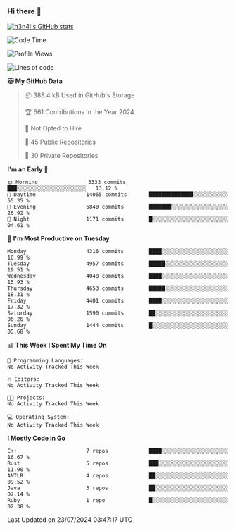 ### Hi there 👋

[![h3n4l's GitHub stats](https://github-readme-stats.vercel.app/api?username=h3n4l&count_private=true&show_icons=true&theme=radical)](https://github.com/h3n4l/github-readme-stats)

<!--START_SECTION:waka-->
![Code Time](http://img.shields.io/badge/Code%20Time-1%2C883%20hrs%2011%20mins-blue)

![Profile Views](http://img.shields.io/badge/Profile%20Views-0-blue)

![Lines of code](https://img.shields.io/badge/From%20Hello%20World%20I%27ve%20Written-10.1%20million%20lines%20of%20code-blue)

**🐱 My GitHub Data** 

> 📦 388.4 kB Used in GitHub's Storage 
 > 
> 🏆 661 Contributions in the Year 2024
 > 
> 🚫 Not Opted to Hire
 > 
> 📜 45 Public Repositories 
 > 
> 🔑 30 Private Repositories 
 > 
**I'm an Early 🐤** 

```text
🌞 Morning                3333 commits        ███░░░░░░░░░░░░░░░░░░░░░░   13.12 % 
🌆 Daytime                14065 commits       ██████████████░░░░░░░░░░░   55.35 % 
🌃 Evening                6840 commits        ███████░░░░░░░░░░░░░░░░░░   26.92 % 
🌙 Night                  1171 commits        █░░░░░░░░░░░░░░░░░░░░░░░░   04.61 % 
```
📅 **I'm Most Productive on Tuesday** 

```text
Monday                   4316 commits        ████░░░░░░░░░░░░░░░░░░░░░   16.99 % 
Tuesday                  4957 commits        █████░░░░░░░░░░░░░░░░░░░░   19.51 % 
Wednesday                4048 commits        ████░░░░░░░░░░░░░░░░░░░░░   15.93 % 
Thursday                 4653 commits        █████░░░░░░░░░░░░░░░░░░░░   18.31 % 
Friday                   4401 commits        ████░░░░░░░░░░░░░░░░░░░░░   17.32 % 
Saturday                 1590 commits        ██░░░░░░░░░░░░░░░░░░░░░░░   06.26 % 
Sunday                   1444 commits        █░░░░░░░░░░░░░░░░░░░░░░░░   05.68 % 
```


📊 **This Week I Spent My Time On** 

```text
💬 Programming Languages: 
No Activity Tracked This Week

🔥 Editors: 
No Activity Tracked This Week

🐱‍💻 Projects: 
No Activity Tracked This Week

💻 Operating System: 
No Activity Tracked This Week
```

**I Mostly Code in Go** 

```text
C++                      7 repos             ████░░░░░░░░░░░░░░░░░░░░░   16.67 % 
Rust                     5 repos             ███░░░░░░░░░░░░░░░░░░░░░░   11.90 % 
ANTLR                    4 repos             ██░░░░░░░░░░░░░░░░░░░░░░░   09.52 % 
Java                     3 repos             ██░░░░░░░░░░░░░░░░░░░░░░░   07.14 % 
Ruby                     1 repo              █░░░░░░░░░░░░░░░░░░░░░░░░   02.38 % 
```




 Last Updated on 23/07/2024 03:47:17 UTC
<!--END_SECTION:waka-->

